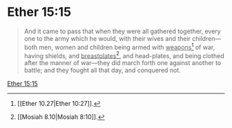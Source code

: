 # Ether 15:15

> And it came to pass that when they were all gathered together, every one to the army which he would, with their wives and their children—both men, women and children being armed with <u>weapons</u>[^a] of war, having shields, and <u>breastplates</u>[^b], and head-plates, and being clothed after the manner of war—they did march forth one against another to battle; and they fought all that day, and conquered not.

[Ether 15:15](https://www.churchofjesuschrist.org/study/scriptures/bofm/ether/15?lang=eng&id=p15#p15)


[^a]: [[Ether 10.27|Ether 10:27]].  
[^b]: [[Mosiah 8.10|Mosiah 8:10]].  
